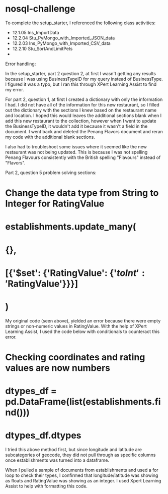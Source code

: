 # nosql-challenge

To complete the setup_starter, I referenced the following class activities:
- 12.1.05 Ins_ImportData
- 12.2.04 Stu_PyMongo_with_Imported_JSON_data
- 12.2.03 Ins_PyMongo_with_Imported_CSV_data
- 12.2.10 Stu_SortAndLimitPets
- 

Error handling:

In the setup_starter, part 2 question 2, at first I wasn't getting any results because I was using BusinessTypeID for my query instead of BusinessType. I figured it was a typo, but I ran this through XPert Learning Assist to find my error.

For part 2, question 1, at first I created a dictionary with only the information I had. I did not have all of the information for this new restaurant, so I filled out the dictionary with the sections I knew based on the restaurant name and location. I hoped this would leaves the additional sections blank when I add this new restaurant to the collection, however when I went to update the BusinessTypeID, it wouldn't add it because it wasn't a field in the document. I went back and deleted the Penang Flavors document and reran my code with the additional blank sections.

I also had to troubleshoot some issues where it seemed like the new restaurant was not being updated. This is because I was not spelling Penang Flavours consistently with the British spelling "Flavours" instead of "Flavors".

Part 2, question 5 problem solving sections:

# Change the data type from String to Integer for RatingValue
# establishments.update_many(
#     {},
#     [{'$set': {'RatingValue': {'$toInt': '$RatingValue'}}}]
# )
My original code (seen above), yielded an error because there were empty strings or non-numeric values in RatingValue. With the help of XPert Learning Assist, I used the code below with conditionals to counteract this error.

# Checking coordinates and rating values are now numbers
# dtypes_df = pd.DataFrame(list(establishments.find()))
# dtypes_df.dtypes

I tried this above method first, but since longitude and latitude are subcategories of geocode, they did not pull through as specific columns once establishments was turned into a dataframe.

When I pulled a sample of documents from establishments and used a for loop to check their types, I confirmed that longitude/latitude was showing as floats and RatingValue was showing as an integer. I used Xpert Learning Assist to help with formatting this code.